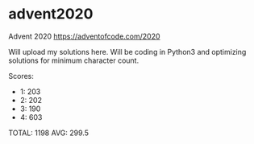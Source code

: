 # advent2020
Advent 2020 https://adventofcode.com/2020

Will upload my solutions here.
Will be coding in Python3 and optimizing solutions for minimum character count.

Scores:
 - 1: 203
 - 2: 202
 - 3: 190
 - 4: 603
 
TOTAL:  1198
AVG:    299.5
